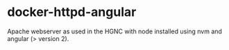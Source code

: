 # docker-httpd-angular
Apache webserver as used in the HGNC with node installed using nvm and angular (> version 2).
